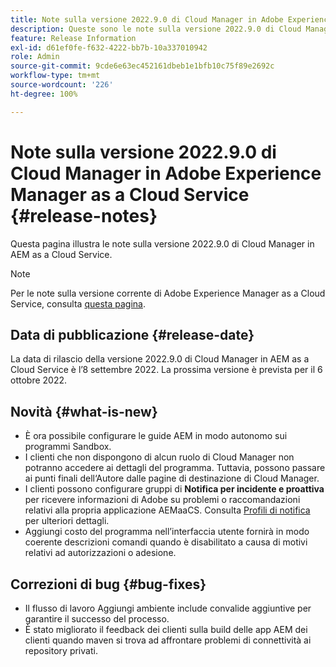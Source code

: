 ```yaml
---
title: Note sulla versione 2022.9.0 di Cloud Manager in Adobe Experience Manager as a Cloud Service
description: Queste sono le note sulla versione 2022.9.0 di Cloud Manager in AEM as a Cloud Service.
feature: Release Information
exl-id: d61ef0fe-f632-4222-bb7b-10a337010942
role: Admin
source-git-commit: 9cde6e63ec452161dbeb1e1bfb10c75f89e2692c
workflow-type: tm+mt
source-wordcount: '226'
ht-degree: 100%

---
```


# Note sulla versione 2022.9.0 di Cloud Manager in Adobe Experience Manager as a Cloud Service {#release-notes}

Questa pagina illustra le note sulla versione 2022.9.0 di Cloud Manager in AEM as a Cloud Service.

>[!NOTE]
>
>Per le note sulla versione corrente di Adobe Experience Manager as a Cloud Service, consulta [questa pagina](/help/release-notes/release-notes-cloud/release-notes-current.md).

## Data di pubblicazione {#release-date}

La data di rilascio della versione 2022.9.0 di Cloud Manager in AEM as a Cloud Service è l’8 settembre 2022. La prossima versione è prevista per il 6 ottobre 2022.

## Novità {#what-is-new}

* È ora possibile configurare le guide AEM in modo autonomo sui programmi Sandbox.
* I clienti che non dispongono di alcun ruolo di Cloud Manager non potranno accedere ai dettagli del programma. Tuttavia, possono passare ai punti finali dell‘Autore dalle pagine di destinazione di Cloud Manager.
* I clienti possono configurare gruppi di **Notifica per incidente e proattiva** per ricevere informazioni di Adobe su problemi o raccomandazioni relativi alla propria applicazione AEMaaCS. Consulta [Profili di notifica](/help/journey-onboarding/notification-profiles.md) per ulteriori dettagli.
* Aggiungi costo del programma nell’interfaccia utente fornirà in modo coerente descrizioni comandi quando è disabilitato a causa di motivi relativi ad autorizzazioni o adesione.

## Correzioni di bug {#bug-fixes}

* Il flusso di lavoro Aggiungi ambiente include convalide aggiuntive per garantire il successo del processo.
* È stato migliorato il feedback dei clienti sulla build delle app AEM dei clienti quando maven si trova ad affrontare problemi di connettività ai repository privati.
